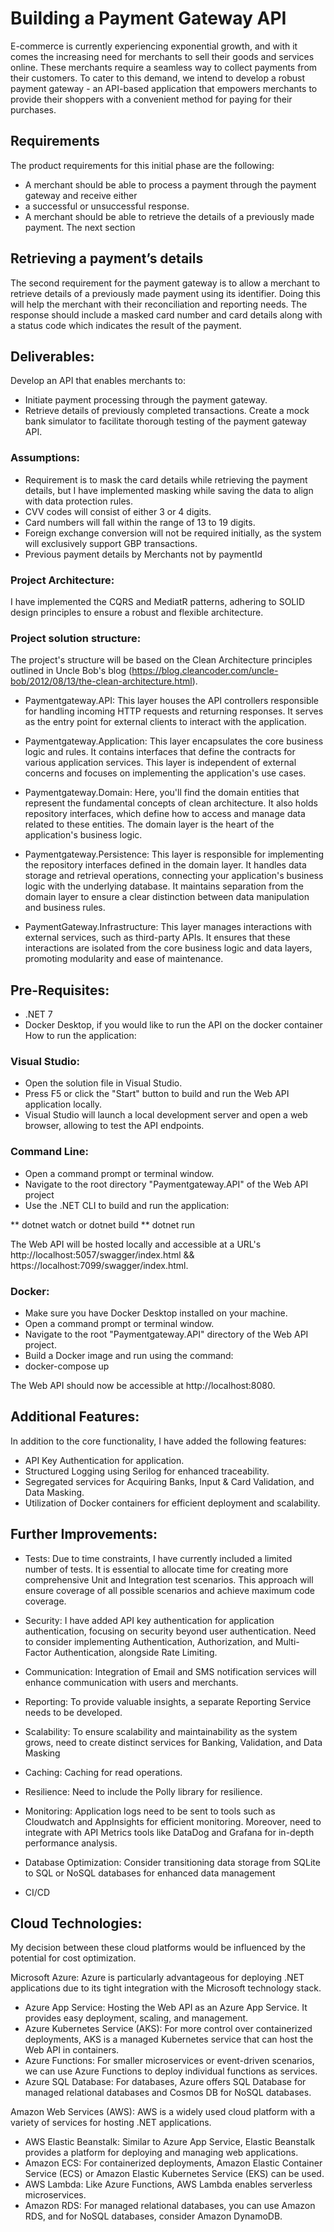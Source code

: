 # Building a Payment Gateway API
E-commerce is currently experiencing exponential growth, and with it comes the increasing need for merchants to sell their goods and services online. These merchants require a seamless way to collect payments from their customers. To cater to this demand, we intend to develop a robust payment gateway - an API-based application that empowers merchants to provide their shoppers with a convenient method for paying for their purchases.
## Requirements
The product requirements for this initial phase are the following:
-	A merchant should be able to process a payment through the payment gateway and receive either
-	a successful or unsuccessful response.
-	A merchant should be able to retrieve the details of a previously made payment. The next section

## Retrieving a payment’s details
The second requirement for the payment gateway is to allow a merchant to retrieve details of a
previously made payment using its identifier. Doing this will help the merchant with their reconciliation and reporting needs. The response should include a masked card number and card details along with a status code which indicates the result of the payment.
## Deliverables:
Develop an API that enables merchants to:
-	Initiate payment processing through the payment gateway.
-	Retrieve details of previously completed transactions.
Create a mock bank simulator to facilitate thorough testing of the payment gateway API.
### Assumptions:
-	Requirement is to mask the card details while retrieving the payment details, but I have implemented masking while saving the data to align with data protection rules.
-	CVV codes will consist of either 3 or 4 digits.
-	Card numbers will fall within the range of 13 to 19 digits.
-	Foreign exchange conversion will not be required initially, as the system will exclusively support GBP transactions.
-	Previous payment details by Merchants not by paymentId
### Project Architecture:
I have implemented the CQRS and MediatR patterns, adhering to SOLID design principles to ensure a robust and flexible architecture.

### Project solution structure:
The project's structure will be based on the Clean Architecture principles outlined in Uncle Bob's blog (https://blog.cleancoder.com/uncle-bob/2012/08/13/the-clean-architecture.html).
*	Paymentgateway.API: This layer houses the API controllers responsible for handling incoming HTTP requests and returning responses. It serves as the entry point for external clients to interact with the application.

*	Paymentgateway.Application: This layer encapsulates the core business logic and rules. It contains interfaces that define the contracts for various application services. This layer is independent of external concerns and focuses on implementing the application's use cases.

*	Paymentgateway.Domain: Here, you'll find the domain entities that represent the fundamental concepts of clean architecture. It also holds repository interfaces, which define how to access and manage data related to these entities. The domain layer is the heart of the application's business logic.

*	Paymentgateway.Persistence: This layer is responsible for implementing the repository interfaces defined in the domain layer. It handles data storage and retrieval operations, connecting your application's business logic with the underlying database. It maintains separation from the domain layer to ensure a clear distinction between data manipulation and business rules.

*	PaymentGateway.Infrastructure: This layer manages interactions with external services, such as third-party APIs. It ensures that these interactions are isolated from the core business logic and data layers, promoting modularity and ease of maintenance.

## Pre-Requisites:
*	.NET 7
*	Docker Desktop, if you would like to run the API on the docker container
How to run the application:

### Visual Studio:

*	Open the solution file in Visual Studio.
*	Press F5 or click the "Start" button to build and run the Web API application locally.
*	Visual Studio will launch a local development server and open a web browser, allowing to test the API endpoints.

### Command Line:
*	Open a command prompt or terminal window.
*	Navigate to the root directory "Paymentgateway.API" of the Web API project
*	Use the .NET CLI to build and run the application:

** dotnet watch or dotnet build
** dotnet run

The Web API will be hosted locally and accessible at a URL's http://localhost:5057/swagger/index.html && https://localhost:7099/swagger/index.html.

### Docker:
*	Make sure you have Docker Desktop installed on your machine.
*	Open a command prompt or terminal window.
*	Navigate to the root "Paymentgateway.API" directory of the Web API project.
*	Build a Docker image and run using the command:
*	docker-compose up

The Web API should now be accessible at http://localhost:8080.

## Additional Features:
In addition to the core functionality, I have added the following features:
*	API Key Authentication for application.
*	Structured Logging using Serilog for enhanced traceability.
*	Segregated services for Acquiring Banks, Input & Card Validation, and Data Masking.
*	Utilization of Docker containers for efficient deployment and scalability.
## Further Improvements:
*	Tests: Due to time constraints, I have currently included a limited number of tests. It is essential to allocate time for creating more comprehensive Unit and Integration test scenarios. This approach will ensure coverage of all possible scenarios and achieve maximum code coverage.

*	Security: I have added API key authentication for application authentication, focusing on security beyond user authentication. Need to consider implementing Authentication, Authorization, and Multi-Factor Authentication, alongside Rate Limiting.

*	Communication: Integration of Email and SMS notification services will enhance communication with users and merchants.

*	Reporting: To provide valuable insights, a separate Reporting Service needs to be developed.

*	Scalability: To ensure scalability and maintainability as the system grows, need to create distinct services for Banking, Validation, and Data Masking
*	Caching: Caching for read operations. 

*	Resilience: Need to include the Polly library for resilience.

*	Monitoring: Application logs need to be sent to tools such as Cloudwatch and AppInsights for efficient monitoring. Moreover, need to integrate with API Metrics tools like DataDog and Grafana for in-depth performance analysis.

*	Database Optimization: Consider transitioning data storage from SQLite to SQL or NoSQL databases for enhanced data management

*	CI/CD

## Cloud Technologies:
My decision between these cloud platforms would be influenced by the potential for cost optimization.

Microsoft Azure:
Azure is particularly advantageous for deploying .NET applications due to its tight integration with the Microsoft technology stack.

*	Azure App Service: Hosting the Web API as an Azure App Service. It provides easy deployment, scaling, and management.
*	Azure Kubernetes Service (AKS): For more control over containerized deployments, AKS is a managed Kubernetes service that can host the Web API in containers.
*	Azure Functions: For smaller microservices or event-driven scenarios, we can use Azure Functions to deploy individual functions as services.
*	Azure SQL Database: For databases, Azure offers SQL Database for managed relational databases and Cosmos DB for NoSQL databases.

Amazon Web Services (AWS):
AWS is a widely used cloud platform with a variety of services for hosting .NET applications.

*	AWS Elastic Beanstalk: Similar to Azure App Service, Elastic Beanstalk provides a platform for deploying and managing web applications.
*	Amazon ECS: For containerized deployments, Amazon Elastic Container Service (ECS) or Amazon Elastic Kubernetes Service (EKS) can be used.
*	AWS Lambda: Like Azure Functions, AWS Lambda enables serverless microservices.
*	Amazon RDS: For managed relational databases, you can use Amazon RDS, and for NoSQL databases, consider Amazon DynamoDB.
